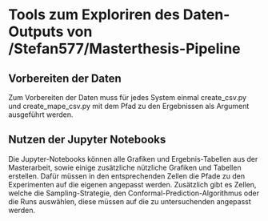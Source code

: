 # Tools zum Exploriren des Daten-Outputs von /Stefan577/Masterthesis-Pipeline

## Vorbereiten der Daten
Zum Vorbereiten der Daten muss für jedes System einmal create_csv.py und create_mape_csv.py mit dem Pfad zu den Ergebnissen als Argument ausgeführt werden.

## Nutzen der Jupyter Notebooks
Die Jupyter-Notebooks können alle Grafiken und Ergebnis-Tabellen aus der Masterarbeit, sowie einige zusätzliche nützliche Grafiken und Tabellen erstellen.
Dafür müssen in den entsprechenden Zellen die Pfade zu den Experimenten auf die eigenen angepasst werden. Zusätzlich gibt es Zellen, welche die Sampling-Strategie, den Conformal-Prediction-Algorithmus oder die Runs auswählen, diese müssen auf die zu untersuchenden angepasst werden.
